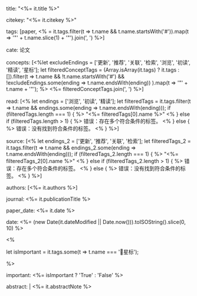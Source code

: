 title: "<%= it.title %>"

citekey: "<%= it.citekey %>"

tags: [paper, <% = it.tags.filter(t => t.name && t.name.startsWith('#')).map(t => '"' + t.name.slice(1) + '"').join(', ') %>]

cate: 论文

concepts: [<%let excludeEndings = ['更新', '推荐', '关联', '检索', '浏览', '初读', '精读', '星标'];
let filteredConceptTags = (Array.isArray(it.tags) ? it.tags : []).filter(t =>
  t.name &&
  !t.name.startsWith('#') &&
  !excludeEndings.some(ending => t.name.endsWith(ending))
).map(t => '"' + t.name + '"');
%> <%= filteredConceptTags.join(', ') %>]

read: [<% let endings = ['浏览', '初读', '精读']; let filteredTags = it.tags.filter(t => t.name && endings.some(ending => t.name.endsWith(ending))); if (filteredTags.length === 1) { %> "<%= filteredTags[0].name %>" <% } else if (filteredTags.length > 1) { %> 错误：存在多个符合条件的标签。 <% } else { %> 错误：没有找到符合条件的标签。 <% } %>]

source: [<% let endings_2 = ['更新', '推荐', '关联', '检索']; let filteredTags_2 = it.tags.filter(t => t.name && endings_2.some(ending => t.name.endsWith(ending))); if (filteredTags_2.length === 1) { %> "<%= filteredTags_2[0].name %>" <% } else if (filteredTags_2.length > 1) { %> 错误：存在多个符合条件的标签。 <% } else { %> 错误：没有找到符合条件的标签。 <% } %>]

authors: [<%= it.authors %>]

journal: <%= it.publicationTitle %>

paper_date: <%= it.date %>

date: <%= (new Date(it.dateModified || Date.now())).toISOString().slice(0, 10) %>

<%

let isImportant = it.tags.some(t => t.name === '🌟星标');

%>

important: <%= isImportant ? 'True' : 'False' %>

abstract: |
  <%= it.abstractNote %>
